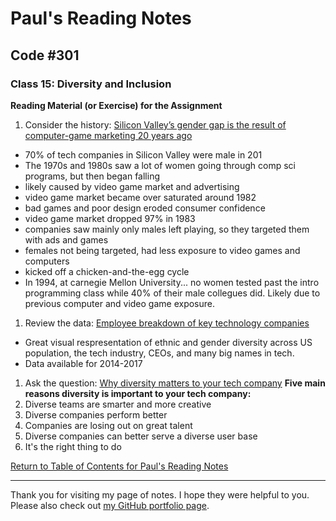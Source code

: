 # Paul's Reading Notes

## Code #301

### Class 15: Diversity and Inclusion

**Reading Material (or Exercise) for the Assignment**
1. Consider the history: [Silicon Valley’s gender gap is the result of computer-game marketing 20 years ago](https://qz.com/911737/silicon-valleys-gender-gap-is-the-result-of-computer-game-marketing-20-years-ago/)
- 70% of tech companies in Silicon Valley were male in 201
- The 1970s and 1980s saw a lot of women going through comp sci programs, but then began falling
- likely caused by video game market and advertising
- video game market became over saturated around 1982
- bad games and poor design eroded consumer confidence
- video game market dropped 97% in 1983
- companies saw mainly only males left playing, so they targeted them with ads and games
- females not being targeted, had less exposure to video games and computers
- kicked off a chicken-and-the-egg cycle
- In 1994, at carnegie Mellon University... no women tested past the intro programming class while 40% of their male collegues did.  Likely due to previous computer and video game exposure.



1. Review the data: [Employee breakdown of key technology companies](https://informationisbeautiful.net/visualizations/diversity-in-tech/)
- Great visual respresentation of ethnic and gender diversity across US population, the tech industry, CEOs, and many big names in tech.
- Data available for 2014-2017


1. Ask the question: [Why diversity matters to your tech company](https://www.usatoday.com/story/tech/columnist/2015/07/21/why-diversity-matters-your-tech-company/30419871/)
**Five main reasons diversity is important to your tech company:**
1. Diverse teams are smarter and more creative
1. Diverse companies perform better
1. Companies are losing out on great talent
1. Diverse companies can better serve a diverse user base
1. It's the right thing to do



[Return to Table of Contents for Paul's Reading Notes](https://paul-leonard.github.io/reading-notes/ "Go back to find more notes!")



---



Thank you for visiting my page of notes.  I hope they were helpful to you.  Please also check out [my GitHub portfolio page](https://github.com/paul-leonard "Paul's GitHub Portfolio").